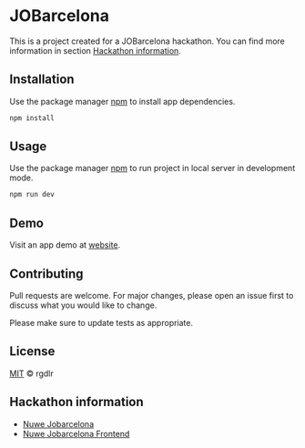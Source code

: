 # JOBarcelona

This is a project created for a JOBarcelona hackathon. You can find more information in section [Hackathon information](#hackathon-information).

## Installation

Use the package manager [npm](https://www.npmjs.com/) to install app dependencies.

```bash
npm install
```

## Usage

Use the package manager [npm](https://www.npmjs.com/) to run project in local server in development mode.

```bash
npm run dev
```

## Demo

Visit an app demo at [website](https://rgdlr.github.io/jb-sa).

## Contributing

Pull requests are welcome. For major changes, please open an issue first
to discuss what you would like to change.

Please make sure to update tests as appropriate.

## License

[MIT](https://choosealicense.com/licenses/mit) © rgdlr

## Hackathon information

- [Nuwe Jobarcelona](https://nuwe.io/dev/competitions/job-barcelona-23)
- [Nuwe Jobarcelona Frontend](https://nuwe.io/dev/competitions/job-barcelona-23/jobarcelona-23-frontend)
